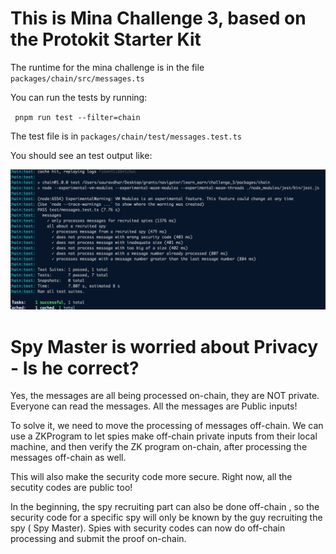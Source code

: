 # This is Mina Challenge 3, based on the Protokit Starter Kit 

The runtime for the mina challenge is in the file `packages/chain/src/messages.ts`

You can run the tests by running: 

` pnpm run test --filter=chain`

The test file is in `packages/chain/test/messages.test.ts`

You should see an test output like: 

![alt text](image.png)


# Spy Master is worried about Privacy - Is he correct? 

Yes, the messages are all being processed on-chain, they are NOT private. Everyone can read the messages. All the messages are Public inputs! 

To solve it, we need to move the processing of messages off-chain. We can use a ZKProgram to let spies make off-chain private inputs from their local machine, and then verify the ZK program on-chain, after processing the messages off-chain as well.

This will also make the security code more secure. Right now, all the secutity codes are public too! 

In the beginning, the spy recruiting part can also be done off-chain , so the security code for a specific spy will only be known by the guy recruiting the spy ( Spy Master). Spies with security codes can now do off-chain processing and submit the proof on-chain.